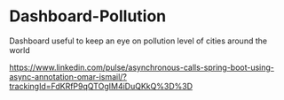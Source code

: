 # Dashboard-Pollution
Dashboard useful to keep an eye on pollution level of cities around the world

https://www.linkedin.com/pulse/asynchronous-calls-spring-boot-using-async-annotation-omar-ismail/?trackingId=FdKRfP9qQTOgIM4iDuQKkQ%3D%3D
